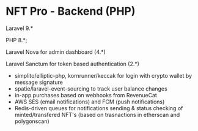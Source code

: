 # NFT Pro - Backend (PHP)

Laravel 9.*

PHP 8.*;

Laravel Nova for admin dashboard (4.*)

Laravel Sanctum for token based authentication (2.*)

- simplito/elliptic-php, kornrunner/keccak for login with crypto wallet by message signature
- spatie/laravel-event-sourcing to track user balance changes
- in-app purchases based on webhooks from RevenueCat
- AWS SES (email notifications) and FCM (push notifications)
- Redis-driven queues for notifications sending & status checking of minted/transfered NFT's (based on trasnactions in etherscan and polygonscan)

